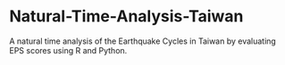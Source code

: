 # Natural-Time-Analysis-Taiwan
A natural time analysis of the Earthquake Cycles in Taiwan by evaluating EPS scores using R and Python.

